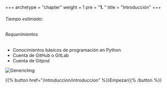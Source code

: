 +++
archetype = "chapter"
weight = 1
pre = "<b>1. </b>"
title = "Introducción"
+++
###### Tiempo estimado: 

###### Requerimientos
- Conocimientos básicos de programación en Python
- Cuenta de GitHub o GitLab
- Cuenta de Gitpod

![GenericImg](https://www.chainalysis.com/wp-content/uploads/2022/02/bloggraphic-blockchains-01-1.png?width=250px&classes=center) 

{{% button href="/introduccion/introduccion" %}}Empezar{{% /button %}}